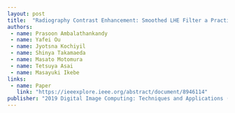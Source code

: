 ```yaml
---
layout: post
title:  "Radiography Contrast Enhancement: Smoothed LHE Filter a Practical Solution for Digital X-Rays with Mach Band"
authors:
 - name: Prasoon Ambalathankandy
 - name: Yafei Ou
 - name: Jyotsna Kochiyil
 - name: Shinya Takamaeda
 - name: Masato Motomura
 - name: Tetsuya Asai
 - name: Masayuki Ikebe
links:
 - name: Paper
   link: "https://ieeexplore.ieee.org/abstract/document/8946114"
publisher: "2019 Digital Image Computing: Techniques and Applications (DICTA)"
---
```


